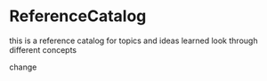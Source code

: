 # ReferenceCatalog




this is a reference catalog for topics and ideas learned
look through different concepts


change 


 
